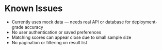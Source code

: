 # Known Issues

- Currently uses mock data — needs real API or database for deployment-grade accuracy
- No user authentication or saved preferences
- Matching scores can appear close due to small sample size
- No pagination or filtering on result list
